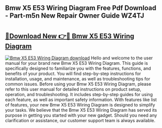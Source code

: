 ## Bmw X5 E53 Wiring Diagram Free Pdf Download - Part-m5n New Repair Owner Guide WZ4TJ

# <h2><a href="http://dfnhed1.blite.top/?on=Bmw+X5+E53+Wiring+Diagram">🔗Download New 👉🔴 Bmw X5 E53 Wiring Diagram</a></h2>

[![Bmw X5 E53 Wiring Diagram download](https://i.imgur.com/lujVjoI.png)](http://dfnhed1.blite.top/?on=Bmw+X5+E53+Wiring+Diagram)
Hello and welcome to the user manual for your brand new Bmw X5 E53 Wiring Diagram. This guide is specifically designed to familiarize you with the features, functions, and benefits of your product. You will find step-by-step instructions for installation, usage, and maintenance, as well as troubleshooting tips for common issues. Before using your Bmw X5 E53 Wiring Diagram, please refer to this user manual for detailed instructions on product setup, operation, and troubleshooting. It includes step-by-step guides for using each feature, as well as important safety information. With features like list of features, your new Bmw X5 E53 Wiring Diagram is designed to simplify your tasks. We believe that the Bmw X5 E53 Wiring Diagram has served its purpose in getting you started with your new gadget. Should you need any clarification or assistance, our customer support team is always available.
